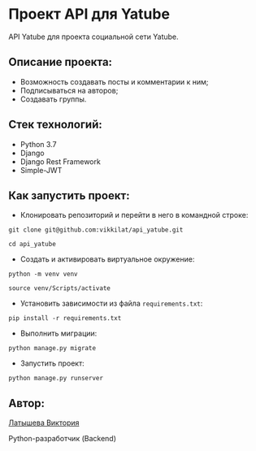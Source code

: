 # Проект API для Yatube
 API Yatube для проекта социальной сети Yatube.
 
 ## Описание проекта:
 * Возможность создавать посты и комментарии к ним;
 * Подписываться на авторов;
 * Создавать группы.

## Стек технологий:
* Python 3.7
* Django
* Django Rest Framework
* Simple-JWT
 
## Как запустить проект:

* Клонировать репозиторий и перейти в него в командной строке:
```
git clone git@github.com:vikkilat/api_yatube.git
```
```
cd api_yatube
```

* Cоздать и активировать виртуальное окружение:
```
python -m venv venv
```
```
source venv/Scripts/activate
```

* Установить зависимости из файла ```requirements.txt```:
```
pip install -r requirements.txt
```

* Выполнить миграции:
```
python manage.py migrate
```

* Запустить проект:
```
python manage.py runserver
```

## Автор:
[Латышева Виктория](https://github.com/vikkilat)

Python-разработчик (Backend)
